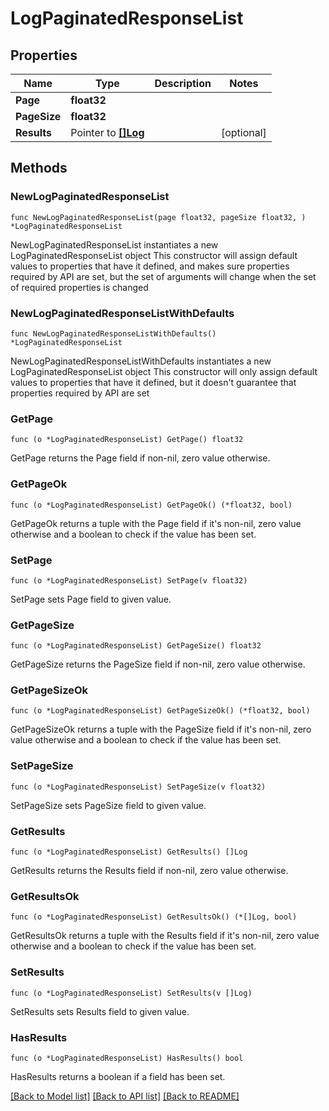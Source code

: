 # LogPaginatedResponseList

## Properties

Name | Type | Description | Notes
------------ | ------------- | ------------- | -------------
**Page** | **float32** |  | 
**PageSize** | **float32** |  | 
**Results** | Pointer to [**[]Log**](Log.md) |  | [optional] 

## Methods

### NewLogPaginatedResponseList

`func NewLogPaginatedResponseList(page float32, pageSize float32, ) *LogPaginatedResponseList`

NewLogPaginatedResponseList instantiates a new LogPaginatedResponseList object
This constructor will assign default values to properties that have it defined,
and makes sure properties required by API are set, but the set of arguments
will change when the set of required properties is changed

### NewLogPaginatedResponseListWithDefaults

`func NewLogPaginatedResponseListWithDefaults() *LogPaginatedResponseList`

NewLogPaginatedResponseListWithDefaults instantiates a new LogPaginatedResponseList object
This constructor will only assign default values to properties that have it defined,
but it doesn't guarantee that properties required by API are set

### GetPage

`func (o *LogPaginatedResponseList) GetPage() float32`

GetPage returns the Page field if non-nil, zero value otherwise.

### GetPageOk

`func (o *LogPaginatedResponseList) GetPageOk() (*float32, bool)`

GetPageOk returns a tuple with the Page field if it's non-nil, zero value otherwise
and a boolean to check if the value has been set.

### SetPage

`func (o *LogPaginatedResponseList) SetPage(v float32)`

SetPage sets Page field to given value.


### GetPageSize

`func (o *LogPaginatedResponseList) GetPageSize() float32`

GetPageSize returns the PageSize field if non-nil, zero value otherwise.

### GetPageSizeOk

`func (o *LogPaginatedResponseList) GetPageSizeOk() (*float32, bool)`

GetPageSizeOk returns a tuple with the PageSize field if it's non-nil, zero value otherwise
and a boolean to check if the value has been set.

### SetPageSize

`func (o *LogPaginatedResponseList) SetPageSize(v float32)`

SetPageSize sets PageSize field to given value.


### GetResults

`func (o *LogPaginatedResponseList) GetResults() []Log`

GetResults returns the Results field if non-nil, zero value otherwise.

### GetResultsOk

`func (o *LogPaginatedResponseList) GetResultsOk() (*[]Log, bool)`

GetResultsOk returns a tuple with the Results field if it's non-nil, zero value otherwise
and a boolean to check if the value has been set.

### SetResults

`func (o *LogPaginatedResponseList) SetResults(v []Log)`

SetResults sets Results field to given value.

### HasResults

`func (o *LogPaginatedResponseList) HasResults() bool`

HasResults returns a boolean if a field has been set.


[[Back to Model list]](../README.md#documentation-for-models) [[Back to API list]](../README.md#documentation-for-api-endpoints) [[Back to README]](../README.md)


